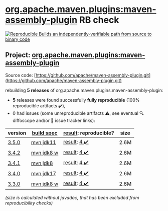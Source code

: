 [org.apache.maven.plugins:maven-assembly-plugin](https://central.sonatype.com/artifact/org.apache.maven.plugins/maven-assembly-plugin/3.5.0/versions) RB check
=======

[![Reproducible Builds](https://reproducible-builds.org/images/logos/rb.svg) an independently-verifiable path from source to binary code](https://reproducible-builds.org/)

## Project: [org.apache.maven.plugins:maven-assembly-plugin](https://central.sonatype.com/artifact/org.apache.maven.plugins/maven-assembly-plugin/3.5.0/versions)

Source code: [https://github.com/apache/maven-assembly-plugin.git](https://github.com/apache/maven-assembly-plugin.git)

rebuilding **5 releases** of org.apache.maven.plugins:maven-assembly-plugin:
- **5** releases were found successfully **fully reproducible** (100% reproducible artifacts :heavy_check_mark:),
- 0 had issues (some unreproducible artifacts :warning:, see eventual :mag: diffoscope and/or :memo: issue tracker links):

| version | [build spec](/BUILDSPEC.md) | [result](https://reproducible-builds.org/docs/jvm/): reproducible? | size |
| -- | --------- | ------ | -- |
| [3.5.0](https://central.sonatype.com/artifact/org.apache.maven.plugins/maven-assembly-plugin/3.5.0/pom) | [mvn jdk11](maven-assembly-plugin-3.5.0.buildspec) | [result](maven-assembly-plugin-3.5.0.buildinfo): [4 :heavy_check_mark: ](maven-assembly-plugin-3.5.0.buildcompare) | 2.6M |
| [3.4.2](https://central.sonatype.com/artifact/org.apache.maven.plugins/maven-assembly-plugin/3.4.2/pom) | [mvn jdk8 w](maven-assembly-plugin-3.4.2.buildspec) | [result](maven-assembly-plugin-3.4.2.buildinfo): [4 :heavy_check_mark: ](maven-assembly-plugin-3.4.2.buildcompare) | 2.6M |
| [3.4.1](https://central.sonatype.com/artifact/org.apache.maven.plugins/maven-assembly-plugin/3.4.1/pom) | [mvn jdk8](maven-assembly-plugin-3.4.1.buildspec) | [result](maven-assembly-plugin-3.4.1.buildinfo): [4 :heavy_check_mark: ](maven-assembly-plugin-3.4.1.buildcompare) | 2.6M |
| [3.4.0](https://central.sonatype.com/artifact/org.apache.maven.plugins/maven-assembly-plugin/3.4.0/pom) | [mvn jdk17](maven-assembly-plugin-3.4.0.buildspec) | [result](maven-assembly-plugin-3.4.0.buildinfo): [4 :heavy_check_mark: ](maven-assembly-plugin-3.4.0.buildcompare) | 2.6M |
| [3.3.0](https://central.sonatype.com/artifact/org.apache.maven.plugins/maven-assembly-plugin/3.3.0/pom) | [mvn jdk8 w](maven-assembly-plugin-3.3.0.buildspec) | [result](maven-assembly-plugin-3.3.0.buildinfo): [4 :heavy_check_mark: ](maven-assembly-plugin-3.3.0.buildcompare) | 2.6M |

<i>(size is calculated without javadoc, that has been excluded from reproducibility checks)</i>
